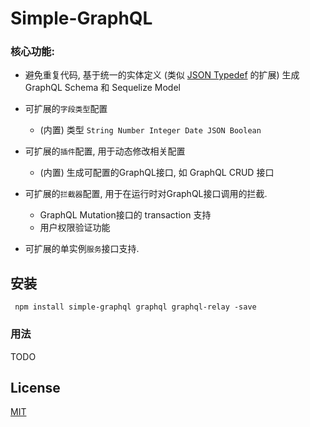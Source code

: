 # Simple-GraphQL

### 核心功能: 
* 避免重复代码, 基于统一的实体定义 (类似 [JSON Typedef](https://jsontypedef.com/) 的扩展) 生成 GraphQL Schema 和 Sequelize Model
  

* 可扩展的`字段类型`配置
  * (内置) 类型 ```String Number Integer Date JSON Boolean```
    

* 可扩展的`插件`配置, 用于动态修改相关配置
  * (内置) 生成可配置的GraphQL接口, 如 GraphQL CRUD 接口


* 可扩展的`拦截器`配置, 用于在运行时对GraphQL接口调用的拦截.
  * GraphQL Mutation接口的 transaction 支持
  * 用户权限验证功能  
    

* 可扩展的单实例`服务`接口支持. 


## 安装
```
 npm install simple-graphql graphql graphql-relay -save

```
### 用法
TODO

## License

[MIT](https://github.com/logerzhu/simple-graphql/blob/master/LICENSE)
